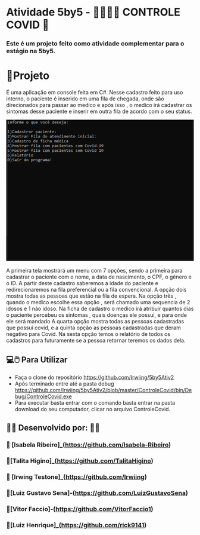 # Atividade 5by5 - :man_health_worker::woman_health_worker: CONTROLE COVID :hospital:
### Este é um projeto feito como atividade complementar para o estágio na 5by5.


# :open_file_folder:Projeto

É uma aplicação em console feita em C#. Nesse cadastro feito para uso interno, o paciente é inserido em uma fila de chegada, onde são direcionados para passar ao medico e após isso , o medico irá cadastrar os sintomas desse paciente e inserir em outra fila de acordo com o seu status.

![Covid.gif](https://github.com/Irwiing/5by5Ativ2/blob/master/Covid.gif)

A primeira tela mostrará um menu com 7 opções, sendo a  primeira  para cadastrar o paciente com o nome, a data de nascimento, o CPF, o gênero e o ID. A partir deste cadastro saberemos a idade do paciente e redirecionaremos na fila preferencial ou a fila convencional.
A opção  dois  mostra todas as pessoas que estão na fila de espera.
Na opção três , quando o medico escolhe essa opção , será chamado uma sequencia de 2 idosos e 1 não idoso. Na ficha de cadastro o medico irá atribuir quantos dias o paciente percebeu os sintomas , quais doenças ele possui, e para onde ele será mandado
A quarta opção mostra todas as pessoas cadastradas que possui covid, e a quinta opção as pessoas cadastradas que deram negativo para Covid.
Na  sexta opção temos o relatório de todos os cadastros para futuramente se a pessoa retornar teremos os dados dela.


##  :computer::computer_mouse: Para Utilizar

 - Faça o clone do repositório https://github.com/Irwiing/5by5Ativ2
 - Após terminado entre até a pasta debug https://github.com/Irwiing/5by5Ativ2/blob/master/ControleCovid/bin/Debug/ControleCovid.exe
 - Para executar basta entrar com o comando basta entrar na pasta download do seu computador, clicar no arquivo ControleCovid. 


## :man_technologist:  Desenvolvido por: :woman_technologist:
### :woman: [Isabela Ribeiro]_(https://github.com/Isabela-Ribeiro)
### :woman:[Talita Higino]_(https://github.com/TalitaHigino)
### :man: [Irwing Testone]_(https://github.com/Irwiing)
### :man:[Luiz Gustavo Sena]-(https://github.com/LuizGustavoSena)
### :man:[Vitor Faccio]-(https://github.com/VitorFaccio1)
### :man:[Luiz Henrique]_(https://github.com/rick9141)
